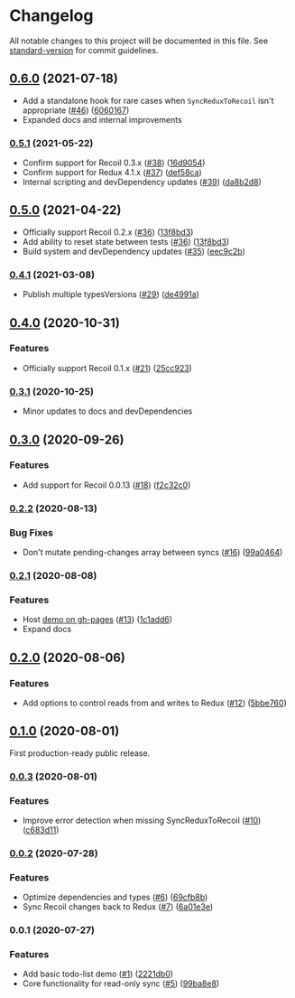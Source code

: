 # Changelog

All notable changes to this project will be documented in this file. See [standard-version](https://github.com/conventional-changelog/standard-version) for commit guidelines.

## [0.6.0](https://github.com/spautz/redux-to-recoil/compare/v0.5.1...v0.6.0) (2021-07-18)

- Add a standalone hook for rare cases when `SyncReduxToRecoil` isn't appropriate ([#46](https://github.com/spautz/redux-to-recoil/issues/46)) ([6060167](https://github.com/spautz/redux-to-recoil/commit/606016779848673f850e6877a3553451acb92f7b))
- Expanded docs and internal improvements

### [0.5.1](https://github.com/spautz/redux-to-recoil/compare/v0.5.0...v0.5.1) (2021-05-22)

- Confirm support for Recoil 0.3.x ([#38](https://github.com/spautz/redux-to-recoil/issues/38)) ([16d9054](https://github.com/spautz/redux-to-recoil/commit/16d905416aa24d52d321d6d28065597c49e444ea))
- Confirm support for Redux 4.1.x ([#37](https://github.com/spautz/redux-to-recoil/issues/37)) ([def58ca](https://github.com/spautz/redux-to-recoil/commit/def58ca0148b09a1e856e19a2c26adac1e43b0f8))
- Internal scripting and devDependency updates ([#39](https://github.com/spautz/redux-to-recoil/issues/39)) ([da8b2d8](https://github.com/spautz/redux-to-recoil/commit/da8b2d80bcba9d8d7fb8c1798351b559c0ad65b4))

## [0.5.0](https://github.com/spautz/redux-to-recoil/compare/v0.4.1...v0.5.0) (2021-04-22)

- Officially support Recoil 0.2.x ([#36](https://github.com/spautz/redux-to-recoil/issues/36)) ([13f8bd3](https://github.com/spautz/redux-to-recoil/commit/13f8bd36607b893eb224301181270b44ee96773f))
- Add ability to reset state between tests ([#36](https://github.com/spautz/redux-to-recoil/issues/36)) ([13f8bd3](https://github.com/spautz/redux-to-recoil/commit/13f8bd36607b893eb224301181270b44ee96773f))
- Build system and devDependency updates ([#35](https://github.com/spautz/redux-to-recoil/issues/35)) ([eec9c2b](https://github.com/spautz/redux-to-recoil/commit/eec9c2b72e1050c7986a7de93ad50435df144f95))

### [0.4.1](https://github.com/spautz/redux-to-recoil/compare/v0.4.0...v0.4.1) (2021-03-08)

- Publish multiple typesVersions ([#29](https://github.com/spautz/redux-to-recoil/issues/29)) ([de4991a](https://github.com/spautz/redux-to-recoil/commit/de4991ae79d37a515c48da2a20759d1216f45aa6))

## [0.4.0](https://github.com/spautz/redux-to-recoil/compare/v0.3.1...v0.4.0) (2020-10-31)

### Features

- Officially support Recoil 0.1.x ([#21](https://github.com/spautz/redux-to-recoil/issues/21)) ([25cc923](https://github.com/spautz/redux-to-recoil/commit/25cc9238faa2f30ecebb8034cfafa835f2f8bc6a))

### [0.3.1](https://github.com/spautz/redux-to-recoil/compare/v0.3.0...v0.3.1) (2020-10-25)

- Minor updates to docs and devDependencies

## [0.3.0](https://github.com/spautz/redux-to-recoil/compare/v0.2.2...v0.3.0) (2020-09-26)

### Features

- Add support for Recoil 0.0.13 ([#18](https://github.com/spautz/redux-to-recoil/issues/18)) ([f2c32c0](https://github.com/spautz/redux-to-recoil/commit/f2c32c0ed928ac17b46d73ba3bd50a8421f3a236))

### [0.2.2](https://github.com/spautz/redux-to-recoil/compare/v0.2.1...v0.2.2) (2020-08-13)

### Bug Fixes

- Don't mutate pending-changes array between syncs ([#16](https://github.com/spautz/redux-to-recoil/issues/16)) ([99a0464](https://github.com/spautz/redux-to-recoil/commit/99a04645a743ea3c4aaa4a9f79df2ecb0a49fe3d))

### [0.2.1](https://github.com/spautz/redux-to-recoil/compare/v0.2.0...v0.2.1) (2020-08-08)

### Features

- Host [demo on gh-pages](https://spautz.github.io/redux-to-recoil/) ([#13](https://github.com/spautz/redux-to-recoil/issues/13)) ([1c1add6](https://github.com/spautz/redux-to-recoil/commit/1c1add6020240a961217b62f9e3d055942b1f64d))
- Expand docs

## [0.2.0](https://github.com/spautz/redux-to-recoil/compare/v0.1.0...v0.2.0) (2020-08-06)

### Features

- Add options to control reads from and writes to Redux ([#12](https://github.com/spautz/redux-to-recoil/issues/12)) ([5bbe760](https://github.com/spautz/redux-to-recoil/commit/5bbe7609304e0ea9ec3e908e6a1a06ac935c937d))

## [0.1.0](https://github.com/spautz/redux-to-recoil/compare/v0.0.3...v0.1.0) (2020-08-01)

First production-ready public release.

### [0.0.3](https://github.com/spautz/redux-to-recoil/compare/v0.0.2...v0.0.3) (2020-08-01)

### Features

- Improve error detection when missing SyncReduxToRecoil ([#10](https://github.com/spautz/redux-to-recoil/issues/10)) ([c683d11](https://github.com/spautz/redux-to-recoil/commit/c683d11d54f7ca1bf34a652d13d6441627be05e7))

### [0.0.2](https://github.com/spautz/redux-to-recoil/compare/v0.0.1...v0.0.2) (2020-07-28)

### Features

- Optimize dependencies and types ([#6](https://github.com/spautz/redux-to-recoil/issues/6)) ([69cfb8b](https://github.com/spautz/redux-to-recoil/commit/69cfb8b96e02b77831fc1771518f1d26baa121d3))
- Sync Recoil changes back to Redux ([#7](https://github.com/spautz/redux-to-recoil/issues/7)) ([6a01e3e](https://github.com/spautz/redux-to-recoil/commit/6a01e3eeacd7efc025d81c794ed0da0faa704403))

### 0.0.1 (2020-07-27)

### Features

- Add basic todo-list demo ([#1](https://github.com/spautz/redux-to-recoil/issues/1)) ([2221db0](https://github.com/spautz/redux-to-recoil/commit/2221db03314a6b8086b6b0a6f420a99bb41167c1))
- Core functionality for read-only sync ([#5](https://github.com/spautz/redux-to-recoil/issues/5)) ([99ba8e8](https://github.com/spautz/redux-to-recoil/commit/99ba8e81682faba66846d99a5a03e32be0162539))
